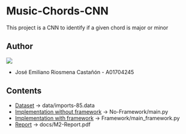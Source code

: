 # Music-Chords-CNN

This project is a CNN to identify if a given chord is major or minor

## Author

<a href="https://github.com/Riosmena/Music-Chords-CNN/graphs/contributors">
  <img src="https://contrib.rocks/image?repo=Riosmena/Music-Chords-CNN"/>
</a>

- José Emiliano Riosmena Castañón - A01704245

## Contents

- [Dataset](data/imports-85.csv) -> data/imports-85.data
- [Implementation without framework](No-Framework/main.py) -> No-Framework/main.py
- [Implementation with framework](Framework/main_framework.py) -> Framework/main_framework.py
- [Report](docs/M2-Report.pdf) -> docs/M2-Report.pdf
